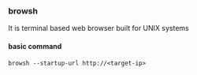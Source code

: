 ### browsh

It is terminal based web browser built for UNIX systems

#### basic command 

```
browsh --startup-url http://<target-ip>
```